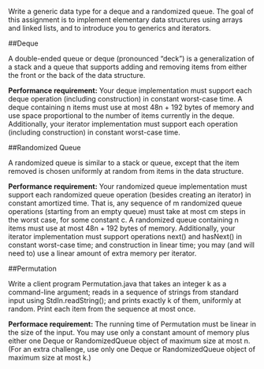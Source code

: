 Write a generic data type for a deque and a randomized queue. The goal of this assignment is to implement elementary data structures using arrays and linked lists, and to introduce you to generics and iterators.

##Deque

A double-ended queue or deque (pronounced “deck”) is a generalization of a stack and a queue that supports adding and removing items from either the front or the back of the data structure.

**Performance requirement:**
Your deque implementation must support each deque operation (including construction) in constant worst-case time. A deque containing n items must use at most 48n + 192 bytes of memory and use space proportional to the number of items currently in the deque. Additionally, your iterator implementation must support each operation (including construction) in constant worst-case time.


##Randomized Queue

A randomized queue is similar to a stack or queue, except that the item removed is chosen uniformly at random from items in the data structure. 

**Performance requirement:**
Your randomized queue implementation must support each randomized queue operation (besides creating an iterator) in constant amortized time. That is, any sequence of m randomized queue operations (starting from an empty queue) must take at most cm steps in the worst case, for some constant c. A randomized queue containing n items must use at most 48n + 192 bytes of memory. Additionally, your iterator implementation must support operations next() and hasNext() in constant worst-case time; and construction in linear time; you may (and will need to) use a linear amount of extra memory per iterator.


##Permutation

Write a client program Permutation.java that takes an integer k as a command-line argument; reads in a sequence of strings from standard input using StdIn.readString(); and prints exactly k of them, uniformly at random. Print each item from the sequence at most once.

**Performace requirement:** 
The running time of Permutation must be linear in the size of the input. You may use only a constant amount of memory plus either one Deque or RandomizedQueue object of maximum size at most n. (For an extra challenge, use only one Deque or RandomizedQueue object of maximum size at most k.)



